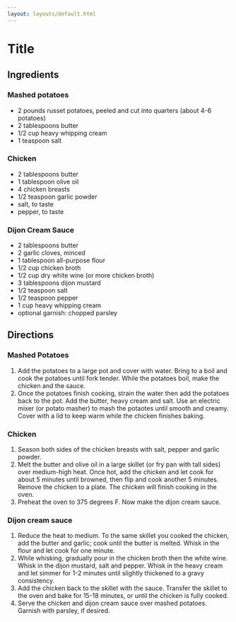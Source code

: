 ```yaml
---
layout: layouts/default.html
---
```


# Title

## Ingredients

### Mashed potatoes

- 2 pounds russet potatoes, peeled and cut into quarters (about 4-6 potatoes)
- 2 tablespoons butter
- 1/2 cup heavy whipping cream
- 1 teaspoon salt

### Chicken

- 2 tablespoons butter
- 1 tablespoon olive oil
- 4 chicken breasts
- 1/2 teaspoon garlic powder
- salt, to taste
- pepper, to taste

### Dijon Cream Sauce

- 2 tablespoons butter
- 2 garlic cloves, minced
- 1 tablespoon all-purpose flour
- 1/2 cup chicken broth
- 1/2 cup dry white wine (or more chicken broth)
- 3 tablespoons dijon mustard
- 1/2 teaspoon salt
- 1/2 teaspoon pepper
- 1 cup heavy whipping cream
- optional garnish: chopped parsley

## Directions

### Mashed Potatoes

1. Add the potatoes to a large pot and cover with water. Bring to a boil and cook the potatoes until fork tender. While the potatoes boil, make the chicken and the sauce.
1. Once the potatoes finish cooking, strain the water then add the potatoes back to the pot. Add the butter, heavy cream and salt. Use an electric mixer (or potato masher) to mash the potaotes until smooth and creamy. Cover with a lid to keep warm while the chicken finishes baking.

### Chicken

1. Season both sides of the chicken breasts with salt, pepper and garlic powder.
1. Melt the butter and olive oil in a large skillet (or fry pan with tall sides) over medium-high heat. Once hot, add the chicken and let cook for about 5 minutes until browned, then flip and cook another 5 minutes. Remove the chicken to a plate. The chicken will finish cooking in the oven.
1. Preheat the oven to 375 degrees F. Now make the dijon cream sauce.

### Dijon cream sauce

1. Reduce the heat to medium. To the same skillet you cooked the chicken, add the butter and garlic; cook until the butter is melted. Whisk in the flour and let cook for one minute.
1. While whisking, gradually pour in the chicken broth then the white wine. Whisk in the dijon mustard, salt and pepper. Whisk in the heavy cream and let simmer for 1-2 minutes until slightly thickened to a gravy consistency.
1. Add the chicken back to the skillet with the sauce. Transfer the skillet to the oven and bake for 15-18 minutes, or until the chicken is fully cooked.
1. Serve the chicken and dijon cream sauce over mashed potatoes. Garnish with parsley, if desired.
